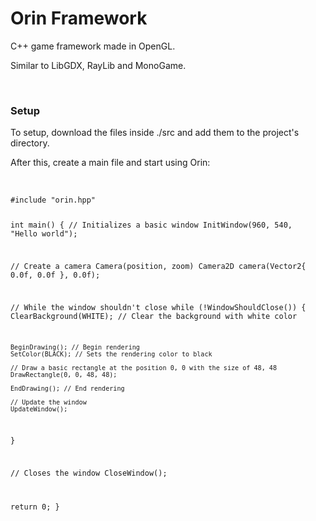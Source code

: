 <h1>Orin Framework</h1>
<p>C++ game framework made in OpenGL.</p>
<p>Similar to LibGDX, RayLib and MonoGame.</p>
<br>
<h3>Setup</h3>
<p>To setup, download the files inside ./src and add them to the project's directory.</p>
<p>After this, create a main file and start using Orin:</p>
<br>
<code>
#include "orin.hpp"

int main() {
  // Initializes a basic window
  InitWindow(960, 540, "Hello world");

  // Create a camera Camera(position, zoom)
  Camera2D camera(Vector2{ 0.0f, 0.0f }, 0.0f);

  // While the window shouldn't close
  while (!WindowShouldClose()) {
    ClearBackground(WHITE); // Clear the background with white color
    
    BeginDrawing(); // Begin rendering
    SetColor(BLACK); // Sets the rendering color to black

    // Draw a basic rectangle at the position 0, 0 with the size of 48, 48
    DrawRectangle(0, 0, 48, 48);
    
    EndDrawing(); // End rendering

    // Update the window
    UpdateWindow();
  }

  // Closes the window
  CloseWindow();

  return 0;
}
</code>
